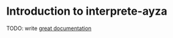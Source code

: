# Introduction to interprete-ayza

TODO: write [great documentation](http://jacobian.org/writing/what-to-write/)
